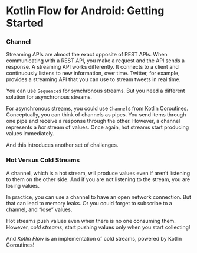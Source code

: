 # Kotlin Flow for Android: Getting Started

### Channel

Streaming APIs are almost the exact opposite of REST APIs. When communicating with a REST API, you make a request and the API sends a response. A streaming API works differently. It connects to a client and continuously listens to new information, over time. Twitter, for example, provides a streaming API that you can use to stream tweets in real time.

You can use `Sequence`s for synchronous streams. But you need a different solution for asynchronous streams.

For asynchronous streams, you could use `Channel`s from Kotlin Coroutines. Conceptually, you can think of channels as pipes. You send items through one pipe and receive a response through the other. However, a channel represents a *hot* stream of values. Once again, hot streams start producing values immediately.

And this introduces another set of challenges.

### Hot Versus Cold Streams

A channel, which is a hot stream, will produce values even if aren’t listening to them on the other side. And if you are not listening to the stream, you are losing values.

In practice, you can use a channel to have an open network connection. But that can lead to memory leaks. Or you could forget to subscribe to a channel, and “lose” values.

Hot streams push values even when there is no one consuming them. However, *cold streams*, start pushing values only when you start collecting!

And *Kotlin Flow* is an implementation of cold streams, powered by Kotlin Coroutines!


